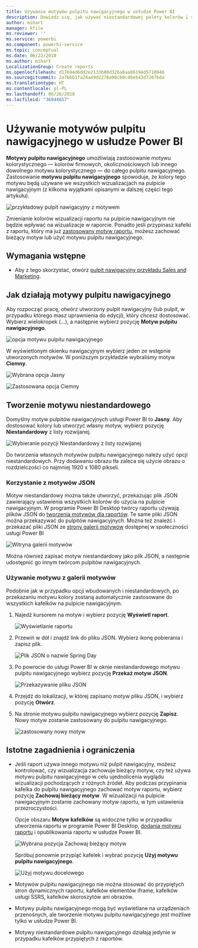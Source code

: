 ```yaml
---
title: Używanie motywów pulpitu nawigacyjnego w usłudze Power BI
description: Dowiedz się, jak używać niestandardowej palety kolorów i stosować ją do całego pulpitu nawigacyjnego w usłudze Power BI
author: mihart
manager: kfile
ms.reviewer: ''
ms.service: powerbi
ms.component: powerbi-service
ms.topic: conceptual
ms.date: 06/22/2018
ms.author: mihart
LocalizationGroup: Create reports
ms.openlocfilehash: d17694d6dd2e2133b80d326a8aa86194d5710946
ms.sourcegitcommit: 2a7bbb1fa24a49d2278a90cb0c4be543d7267bda
ms.translationtype: HT
ms.contentlocale: pl-PL
ms.lasthandoff: 06/26/2018
ms.locfileid: "36944657"
---
```

# <a name="use-dashboard-themes-in-power-bi-service"></a>Używanie motywów pulpitu nawigacyjnego w usłudze Power BI
**Motywy pulpitu nawigacyjnego** umożliwiają zastosowanie motywu kolorystycznego — kolorów firmowych, okolicznościowych lub innego dowolnego motywu kolorystycznego — do całego pulpitu nawigacyjnego. Zastosowanie **motywu pulpitu nawigacyjnego** spowoduje, że kolory tego motywu będą używane we wszystkich wizualizacjach na pulpicie nawigacyjnym (z kilkoma wyjątkami opisanymi w dalszej części tego artykułu).

![przykładowy pulpit nawigacyjny z motywem](media/service-dashboard-themes/power-bi-full-dashboard-theme.png)

Zmienianie kolorów wizualizacji raportu na pulpicie nawigacyjnym nie będzie wpływać na wizualizacje w raporcie. Ponadto jeśli przypinasz kafelki z raportu, który ma już [zastosowany motyw raportu](desktop-report-themes.md), możesz zachować bieżący motyw lub użyć motywu pulpitu nawigacyjnego.


## <a name="prerequisites"></a>Wymagania wstępne
* Aby z tego skorzystać, otwórz [pulpit nawigacyjny przykładu Sales and Marketing](sample-datasets.md).


## <a name="how-dashboard-themes-work"></a>Jak działają motywy pulpitu nawigacyjnego
Aby rozpocząć pracę, otwórz utworzony pulpit nawigacyjny (lub pulpit, w przypadku którego masz uprawnienia do edycji), który chcesz dostosować. Wybierz wielokropek (...), a następnie wybierz pozycję **Motyw pulpitu nawigacyjnego**. 

![opcja motywu pulpitu nawigacyjnego](media/service-dashboard-themes/power-bi-dashboard-theme.png)

W wyświetlonym okienku nawigacyjnym wybierz jeden ze wstępnie utworzonych motywów.  W poniższym przykładzie wybraliśmy motyw **Ciemny**.

![Wybrana opcja Jasny](media/service-dashboard-themes/power-bi-theme-menu.png)

![Zastosowana opcja Ciemny](media/service-dashboard-themes/power-bi-theme-dark.png)

## <a name="create-a-custom-theme"></a>Tworzenie motywu niestandardowego

Domyślny motyw pulpitów nawigacyjnych usługi Power BI to **Jasny**. Aby dostosować kolory lub utworzyć własny motyw, wybierz pozycję **Niestandardowy** z listy rozwijanej. 

![Wybieranie pozycji Niestandardowy z listy rozwijanej](media/service-dashboard-themes/power-bi-theme-custom.png)

Do tworzenia własnych motywów pulpitu nawigacyjnego należy użyć opcji niestandardowych. Przy dodawaniu obrazu tła zaleca się użycie obrazu o rozdzielczości co najmniej 1920 x 1080 pikseli.  

### <a name="using-json-themes"></a>Korzystanie z motywów JSON
Motyw niestandardowy można także utworzyć, przekazując plik JSON zawierający ustawienia wszystkich kolorów do użycia na pulpicie nawigacyjnym. W programie Power BI Desktop twórcy raportu używają plików JSON do [tworzenia motywów dla raportów](desktop-report-themes.md). Te same pliki JSON można przekazywać do pulpitów nawigacyjnych. Można też znaleźć i przekazać pliki JSON ze [strony galerii motywów](https://community.powerbi.com/t5/Themes-Gallery/bd-p/ThemesGallery) dostępnej w społeczności usługi Power BI 

![Witryna galerii motywów](media/service-dashboard-themes/power-bi-theme-gallery.png)

Można również zapisać motyw niestandardowy jako plik JSON, a następnie udostępnić go innym twórcom pulpitów nawigacyjnych. 

### <a name="use-a-theme-from-the-theme-gallery"></a>Używanie motywu z galerii motywów

Podobnie jak w przypadku opcji wbudowanych i niestandardowych, po przekazaniu motywu kolory zostaną automatycznie zastosowane do wszystkich kafelków na pulpicie nawigacyjnym. 

1. Najedź kursorem na motyw i wybierz pozycję **Wyświetl raport**.

    ![Wyświetlanie raportu](media/service-dashboard-themes/power-bi-choose-theme.png)

2. Przewiń w dół i znajdź link do pliku JSON.  Wybierz ikonę pobierania i zapisz plik.

    ![Plik JSON o nazwie Spring Day](media/service-dashboard-themes/power-bi-theme-json.png)

3. Po powrocie do usługi Power BI w oknie niestandardowego motywu pulpitu nawigacyjnego wybierz pozycję **Przekaż motyw JSON**.

    ![Przekazywanie pliku JSON](media/service-dashboard-themes/power-bi-upload-theme.png)

4. Przejdź do lokalizacji, w której zapisano motyw pliku JSON, i wybierz pozycję **Otwórz**.

5. Na stronie motywu pulpitu nawigacyjnego wybierz pozycję **Zapisz**. Nowy motyw zostanie zastosowany do pulpitu nawigacyjnego.

    ![zastosowany nowy motyw](media/service-dashboard-themes/power-bi-json.png)

## <a name="considerations-and-limitations"></a>Istotne zagadnienia i ograniczenia

* Jeśli raport używa innego motywu niż pulpit nawigacyjny, możesz kontrolować, czy wizualizacja zachowuje bieżący motyw, czy też używa motywu pulpitu nawigacyjnego w celu ujednolicenia wyglądu wizualizacji pochodzących z różnych źródeł. Aby podczas przypinania kafelka do pulpitu nawigacyjnego zachować motyw raportu, wybierz pozycję **Zachowaj bieżący motyw**. W wizualizacji na pulpicie nawigacyjnym zostanie zachowany motyw raportu, w tym ustawienia przezroczystości. 

    Opcje obszaru **Motyw kafelków** są widoczne tylko w przypadku utworzenia raportu w programie Power BI Desktop, [dodania motywu raportu](desktop-report-themes.md) i opublikowania raportu w usłudze Power BI. 

    ![Wybrana pozycja Zachowaj bieżący motyw](media/service-dashboard-themes/power-bi-keep-current.png)

    Spróbuj ponownie przypiąć kafelek i wybrać pozycję **Użyj motywu pulpitu nawigacyjnego**.

    ![Użyj motywu docelowego](media/service-dashboard-themes/power-bi-use-destination.png)

* Motywów pulpitu nawigacyjnego nie można stosować do przypiętych stron dynamicznych raportu, kafelków elementów iframe, kafelków usługi SSRS, kafelków skoroszytów ani obrazów.
* Motywy pulpitu nawigacyjnego mogą być wyświetlane na urządzeniach przenośnych, ale tworzenie motywu pulpitu nawigacyjnego jest możliwe tylko w usłudze Power BI. 
* Motywy niestandardowe pulpitu nawigacyjnego działają jedynie w przypadku kafelków przypiętych z raportów. 

